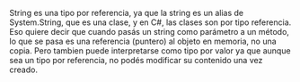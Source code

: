 String es una tipo por referencia, ya que la string es un alias de System.String, que es una clase, y en C#, las clases son por tipo referencia.
Eso quiere decir que cuando pasás un string como parámetro a un método, lo que se pasa es una referencia (puntero) al objeto en memoria, no una copia.
Pero tambien puede interpretarse como tipo por valor ya que aunque sea un tipo por referencia, no podés modificar su contenido una vez creado.


